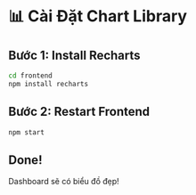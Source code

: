 # 📊 Cài Đặt Chart Library

## Bước 1: Install Recharts

```bash
cd frontend
npm install recharts
```

## Bước 2: Restart Frontend

```bash
npm start
```

## Done!

Dashboard sẽ có biểu đồ đẹp!

